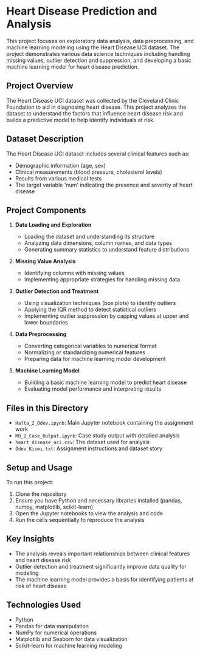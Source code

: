 # Heart Disease Prediction and Analysis

This project focuses on exploratory data analysis, data preprocessing, and machine learning modeling using the Heart Disease UCI dataset. The project demonstrates various data science techniques including handling missing values, outlier detection and suppression, and developing a basic machine learning model for heart disease prediction.

## Project Overview

The Heart Disease UCI dataset was collected by the Cleveland Clinic Foundation to aid in diagnosing heart disease. This project analyzes the dataset to understand the factors that influence heart disease risk and builds a predictive model to help identify individuals at risk.

## Dataset Description

The Heart Disease UCI dataset includes several clinical features such as:
- Demographic information (age, sex)
- Clinical measurements (blood pressure, cholesterol levels)
- Results from various medical tests
- The target variable 'num' indicating the presence and severity of heart disease

## Project Components

1. **Data Loading and Exploration**
   - Loading the dataset and understanding its structure
   - Analyzing data dimensions, column names, and data types
   - Generating summary statistics to understand feature distributions

2. **Missing Value Analysis**
   - Identifying columns with missing values
   - Implementing appropriate strategies for handling missing data

3. **Outlier Detection and Treatment**
   - Using visualization techniques (box plots) to identify outliers
   - Applying the IQR method to detect statistical outliers
   - Implementing outlier suppression by capping values at upper and lower boundaries

4. **Data Preprocessing**
   - Converting categorical variables to numerical format
   - Normalizing or standardizing numerical features
   - Preparing data for machine learning model development

5. **Machine Learning Model**
   - Building a basic machine learning model to predict heart disease
   - Evaluating model performance and interpreting results

## Files in this Directory

- `Hafta_2_Odev.ipynb`: Main Jupyter notebook containing the assignment work
- `MO_2_Case_Output.ipynb`: Case study output with detailed analysis
- `heart_disease_uci.csv`: The dataset used for analysis
- `Ödev Kısmı.txt`: Assignment instructions and dataset story

## Setup and Usage

To run this project:

1. Clone the repository
2. Ensure you have Python and necessary libraries installed (pandas, numpy, matplotlib, scikit-learn)
3. Open the Jupyter notebooks to view the analysis and code
4. Run the cells sequentially to reproduce the analysis

## Key Insights

- The analysis reveals important relationships between clinical features and heart disease risk
- Outlier detection and treatment significantly improve data quality for modeling
- The machine learning model provides a basis for identifying patients at risk of heart disease

## Technologies Used

- Python
- Pandas for data manipulation
- NumPy for numerical operations
- Matplotlib and Seaborn for data visualization
- Scikit-learn for machine learning modeling 